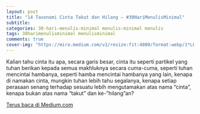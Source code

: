 ```yaml
---
layout: post
title: "14 Taxonomi Cinta Takut dan Hilang — #30HariMenulisMinimal"
subtitle:
categories: 30-hari-menulis-minimal menulis-minimal menulis
tags: 30harimenulisminimal menulisminimal
comments: true
cover-img: "https://miro.medium.com/v2/resize:fit:4800/format:webp/1*LLOJIEb4N2ykQkk_pFxNtQ.png"
---
```


Kalian tahu cinta itu apa, secara garis besar, cinta itu seperti partikel yang tuhan berikan kepada semua makhluknya secara cuma-cuma, seperti tuhan mencintai hambanya, seperti hamba mencintai hambanya yang lain, kenapa di namakan cinta, mungkin tuhan lebih tahu segalanya, kenapa setiap perasaan senang terhadap sesuatu lebih mengutamakan atas nama “cinta”, kenapa bukan atas nama “takut” dan ke-”hilang”an?

[Terus baca di Medium.com](https://link.medium.com/4hs5E98oKyb)